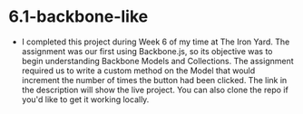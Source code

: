 
# 6.1-backbone-like
* I completed this project during Week 6 of my time at The Iron Yard. The assignment was our first using Backbone.js, so its objective was to begin understanding Backbone Models and Collections. The assignment required us to write a custom method on the Model that would increment the number of times the button had been clicked. The link in the description will show the live project. You can also clone the repo if you'd like to get it working locally. 
